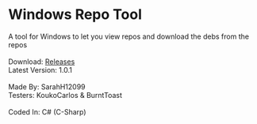 # Windows Repo Tool
A tool for Windows to let you view repos and download the debs from the repos<br><br>
Download: [Releases](https://github.com/SarahH12099/Windows-Repo-Tool/releases)<br>
Latest Version: 1.0.1<br><br>
Made By: SarahH12099<br>
Testers: KoukoCarlos & BurntToast<br><br>
Coded In: C# (C-Sharp)